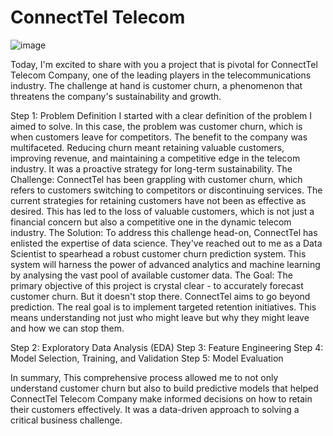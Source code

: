 # ConnectTel Telecom

![image](https://th.bing.com/th/id/OIP.ZGyludoAbVm1A361YT1FtAHaBI?pid=ImgDet&rs=1)


Today, I'm excited to share with you a project that is pivotal for ConnectTel Telecom Company, one of the leading players in the telecommunications industry. The challenge at hand is customer churn, a phenomenon that threatens the company's sustainability and growth.

Step 1: Problem Definition
I started with a clear definition of the problem I aimed to solve. In this case, the problem was customer churn, which is when customers leave for competitors. The benefit to the company was multifaceted. Reducing churn meant retaining valuable customers, improving revenue, and maintaining a competitive edge in the telecom industry. It was a proactive strategy for long-term sustainability.
The Challenge: ConnectTel has been grappling with customer churn, which refers to customers switching to competitors or discontinuing services. The current strategies for retaining customers have not been as effective as desired. This has led to the loss of valuable customers, which is not just a financial concern but also a competitive one in the dynamic telecom industry.
The Solution: To address this challenge head-on, ConnectTel has enlisted the expertise of data science. They've reached out to me as a Data Scientist to spearhead a robust customer churn prediction system. This system will harness the power of advanced analytics and machine learning by analysing the vast pool of available customer data.
The Goal: The primary objective of this project is crystal clear - to accurately forecast customer churn. But it doesn't stop there. ConnectTel aims to go beyond prediction. The real goal is to implement targeted retention initiatives. This means understanding not just who might leave but why they might leave and how we can stop them.

Step 2: Exploratory Data Analysis (EDA)
Step 3: Feature Engineering
Step 4: Model Selection, Training, and Validation
Step 5: Model Evaluation

In summary, This comprehensive process allowed me to not only understand customer churn but also to build predictive models that helped ConnectTel Telecom Company make informed decisions on how to retain their customers effectively. It was a data-driven approach to solving a critical business challenge.
